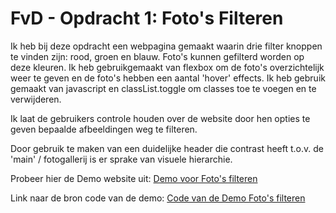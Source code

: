 # FvD - Opdracht 1: Foto's Filteren
Ik heb bij deze opdracht een webpagina gemaakt waarin drie filter knoppen te vinden zijn: rood, groen en blauw. Foto's kunnen gefilterd worden op deze kleuren. Ik heb gebruikgemaakt van flexbox om de foto's overzichtelijk weer te geven en de foto's hebben een aantal 'hover' effects.
Ik heb gebruik gemaakt van javascript en classList.toggle om classes toe te voegen en te verwijderen.

Ik laat de gebruikers controle houden over de website door hen opties te geven bepaalde afbeeldingen weg te filteren.

Door gebruik te maken van een duidelijke header die contrast heeft t.o.v. de 'main' / fotogallerij is er sprake van visuele hierarchie.

Probeer hier de Demo website uit:
[Demo voor Foto's filteren](https://jkoenen99.github.io/frontendvoordesigners/opdracht1/v1/)

Link naar de bron code van de demo:
[Code van de Demo Foto's filteren](https://github.com/jkoenen99/frontendvoordesigners/blob/master/opdracht1/v1/)
